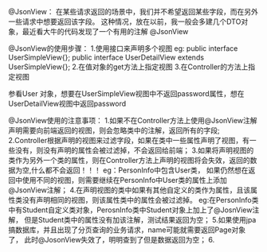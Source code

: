 @JsonView：
在某些请求返回的场景中，我们并不希望返回某些字段，而在另外一些请求中想要返回该字段。
这种情况，放在以前，我一般会多建几个DTO对象，最近看大牛的代码发现了一个有用的注解 @JsonView

@JsonView的使用步骤：
1.使用接口来声明多个视图
   eg:
   public interface UserSimpleView{};
   public interface UserDetailView extends UserSimpleView{};
2.在值对象的get方法上指定视图
3.在Controller的方法上指定视图

参看User 对象，想要在UserSimpleView视图中不返回password属性，想在UserDetailView视图中返回password

@JsonView使用的注意事项：
1.如果不在Controller方法上使用@JsonView注解声明需要向前端返回的视图，则会忽略类中的注解，返回所有的字段;
2.Controller根据声明的视图来过滤字段，如果在类中一些属性声明了视图，有一些没有，则没有声明的属性会被过滤掉，不会返回给前端；
3.如果将声明视图的类作为另外一个类的属性，则在Controller方法上声明的视图将会失效，返回的数据为空,什么都不会返回！！！
 eg：PersonInfo中包含User类，
 如果仍然想在返回中使用不同的视图，则需要继续在PersonInfo中User类的属性上添加@JsonView注解；
4.在声明视图的类中如果有其他自定义的类作为属性，且该属性类没有声明相同的视图，则该属性类中的属性会被过滤掉。
  eg:在PersonInfo类中有Student自定义类对象，PerosnInfo类中Student对象上加上了@JosnView注解，
    但是Student类中的属性没有加该注解，测试结果返回为空；
5.如果使用jpa搞数据库，并且出现了分页查询的业务请求，name可能就需要返回Page对象了，
  此时@JosonView失效了，明明查到了但是数据返回为空；
6.


